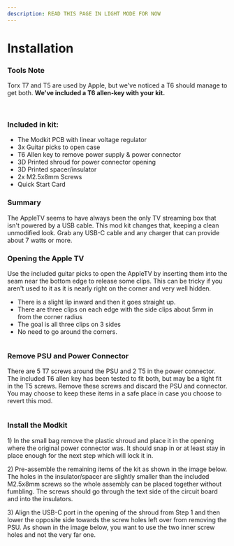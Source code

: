```yaml
---
description: READ THIS PAGE IN LIGHT MODE FOR NOW
---
```


# Installation

### **Tools Note**

Torx T7 and T5 are used by Apple, but we've noticed a T6 should manage to get both. **We've included a T6 allen-key with your kit.**

‍

### **Included in kit:**

* The Modkit PCB with linear voltage regulator
* 3x Guitar picks to open case
* T6 Allen key to remove power supply & power connector
* 3D Printed shroud for power connector opening
* 3D Printed spacer/insulator
* 2x M2.5x8mm Screws
* Quick Start Card

### Summary

The AppleTV seems to have always been the only TV streaming box that isn't powered by a USB cable. This mod kit changes that, keeping a clean unmodified look. Grab any USB-C cable and any charger that can provide about  7 watts or more.

### Opening the Apple TV

Use the included guitar picks to open the AppleTV by inserting them into the seam near the bottom edge to release some clips. This can be tricky if you aren't used to it as it is nearly right on the corner and very well hidden.

* There is a slight lip inward and then it goes straight up.
* There are three clips on each edge with the side clips about 5mm in from the corner radius
* The goal is all three clips on 3 sides
* No need to go around the corners.

<figure><img src="https://uploads-ssl.webflow.com/636ae8935f5e73bfc3442a0b/6464516e217778688e18df58_atv%20kit%20-%20step%201.png" alt=""><figcaption></figcaption></figure>

### Remove PSU and Power Connector

There are 5 T7 screws around the PSU and 2 T5 in the power connector. The included T6 allen key has been tested to fit both, but may be a tight fit in the T5 screws. Remove these screws and discard the PSU and connector. You may choose to keep these items in a safe place in case you choose to revert this mod.

<figure><img src="https://uploads-ssl.webflow.com/636ae8935f5e73bfc3442a0b/6464523296dfb19fb7f8f43a_atv%20kit%20-%20step%202.png" alt=""><figcaption></figcaption></figure>

### Install the Modkit

1\) In the small bag remove the plastic shroud and place it in the opening where the original power connector was. It should snap in or at least stay in place enough for the next step which will lock it in.

2\) Pre-assemble the remaining items of the kit as shown in the image below. The holes in the insulator/spacer are slightly smaller than the included M2.5x8mm screws so the whole assembly can be placed together without fumbling. The screws should go through the text side of the circuit board and into the insulators.

3\) Align the USB-C port in the opening of the shroud from Step 1 and then lower the opposite side towards the screw holes left over from removing the PSU. As shown in the image below, you want to use the two inner screw holes and not the very far one.

<figure><img src="https://uploads-ssl.webflow.com/636ae8935f5e73bfc3442a0b/64645413c9dee2c7f870e0ed_atvkit%20-%20step%203.png" alt=""><figcaption></figcaption></figure>
